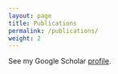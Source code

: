 ```yaml
---
layout: page
title: Publications
permalink: /publications/
weight: 2
---
```


See my Google Scholar [profile](https://scholar.google.com/citations?user=zEB7niMAAAAJ&hl=en).
